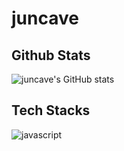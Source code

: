 # juncave

## Github Stats
![juncave's GitHub stats](https://github-readme-stats.vercel.app/api?username=juncave)

## Tech Stacks
![javascript](https://img.shields.io/badge/JavaScript-323330?style=for-the-badge&logo=javascript&logoColor=F7DF1E)
